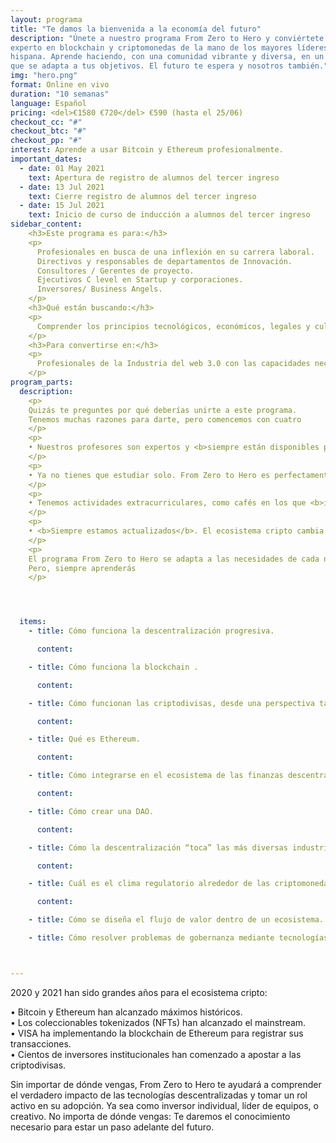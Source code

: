 ```yaml
---
layout: programa
title: "Te damos la bienvenida a la economía del futuro"
description: "Únete a nuestro programa From Zero to Hero y conviértete en un
experto en blockchain y criptomonedas de la mano de los mayores líderes de habla
hispana. Aprende haciendo, con una comunidad vibrante y diversa, en un programa
que se adapta a tus objetivos. El futuro te espera y nosotros también."
img: "hero.png"
format: Online en vivo
duration: "10 semanas"
language: Español
pricing: <del>€1580 €720</del> €590 (hasta el 25/06)
checkout_cc: "#"
checkout_btc: "#"
checkout_pp: "#"
interest: Aprende a usar Bitcoin y Ethereum profesionalmente.
important_dates:
  - date: 01 May 2021
    text: Apertura de registro de alumnos del tercer ingreso
  - date: 13 Jul 2021
    text: Cierre registro de alumnos del tercer ingreso
  - date: 15 Jul 2021
    text: Inicio de curso de inducción a alumnos del tercer ingreso
sidebar_content:
    <h3>Este programa es para:</h3>
    <p>
      Profesionales en busca de una inflexión en su carrera laboral.
      Directivos y responsables de departamentos de Innovación.
      Consultores / Gerentes de proyecto.
      Ejecutivos C level en Startup y corporaciones.
      Inversores/ Business Angels.
    </p>
    <h3>Qué están buscando:</h3>
    <p>
      Comprender los principios tecnológicos, económicos, legales y culturales que rigen el funcionamiento de tecnologías Blockchain, así como conocer las mejores prácticas en el diseño y gestión de herramientas para el desarrollo e implementación de nuevas soluciones distribuídas.
    </p>
    <h3>Para convertirse en:</h3>
    <p>
      Profesionales de la Industria del web 3.0 con las capacidades necesarias para liderar el camino hacia una sociedad coordinada por protocolos orientados a alinear incentivos en el nuevo Internet del Valor.
    </p>
program_parts:
  description:
    <p>
    Quizás te preguntes por qué deberías unirte a este programa.
    Tenemos muchas razones para darte, pero comencemos con cuatro
    </p>
    <p>
    • Nuestros profesores son expertos y <b>siempre están disponibles para responder tus preguntas</b>.
    </p>
    <p>
    • Ya no tienes que estudiar solo. From Zero to Hero es perfectamente sincrónico y personalizado. <b>Si estás buscando una comunidad</b> de apasionados de la criptografía con la que compartir y construir, <b>ya la encontraste</b>.
    </p>
    <p>
    • Tenemos actividades extracurriculares, como cafés en los que <b>invitados de lujo</b> ahondarán en los conceptos del curso desde <b>una perspectiva diferente</b>.
    </p>
    <p>
    • <b>Siempre estamos actualizados</b>. El ecosistema cripto cambia constantemente. Nosotros también. Nuestros profesores están en la vanguardia de la industria, lo que mantiene nuestro material actualizado y siempre relevante.
    </p>
    <p>
    El programa From Zero to Hero se adapta a las necesidades de cada nuevo grupo de estudiantes. Es un programa versátil y en constante actualización.<br>
    Pero, siempre aprenderás
    </p>




  items:
    - title: Cómo funciona la descentralización progresiva.

      content:

    - title: Cómo funciona la blockchain .

      content:

    - title: Cómo funcionan las criptodivisas, desde una perspectiva tanto técnica como filosófica.

      content:

    - title: Qué es Ethereum.

      content:

    - title: Cómo integrarse en el ecosistema de las finanzas descentralizadas.

      content:

    - title: Cómo crear una DAO.

      content:

    - title: Cómo la descentralización “toca” las más diversas industrias y disciplinas.

      content:

    - title: Cuál es el clima regulatorio alrededor de las criptomonedas y cómo adaptarse a él.

      content:

    - title: Cómo se diseña el flujo de valor dentro de un ecosistema.

    - title: Cómo resolver problemas de gobernanza mediante tecnologías descentralizadas.



---
```

2020 y 2021 han sido grandes años para el ecosistema cripto:

• Bitcoin y Ethereum han alcanzado máximos históricos. <br>
• Los coleccionables tokenizados (NFTs) han alcanzado el mainstream. <br>
• VISA ha implementando la blockchain de Ethereum para registrar sus transacciones. <br>
• Cientos de inversores institucionales han comenzado a apostar a las criptodivisas.  <br>

Sin importar de dónde vengas, From Zero to Hero te ayudará a comprender el verdadero impacto de las tecnologías descentralizadas y tomar un rol activo en su adopción. Ya sea como inversor individual, líder de equipos, o creativo. No importa de dónde vengas: Te daremos el conocimiento necesario para estar un paso adelante del futuro.

